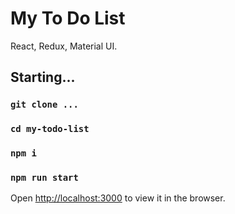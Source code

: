 # My To Do List

React, Redux, Material UI.

## Starting... 

### `git clone ...`
### `cd my-todo-list`
### `npm i`
### `npm run start`

Open [http://localhost:3000](http://localhost:3000) to view it in the browser.
